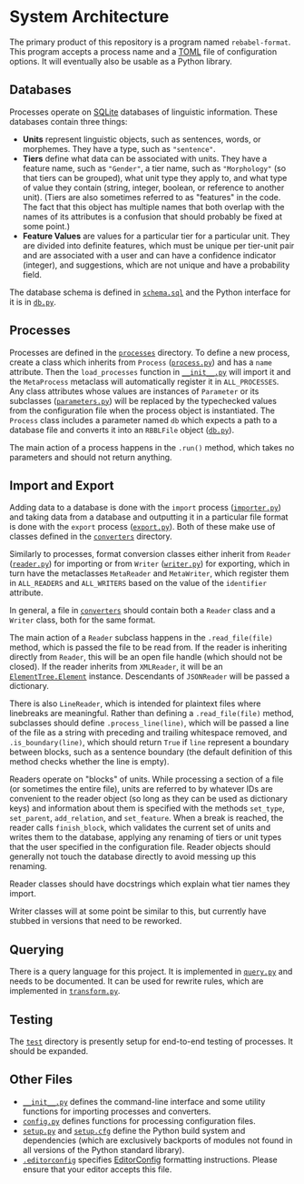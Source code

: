 # System Architecture

The primary product of this repository is a program named `rebabel-format`. This program accepts a process name and a [TOML](https://toml.io/en/) file of configuration options. It will eventually also be usable as a Python library.

## Databases

Processes operate on [SQLite](https://sqlite.org) databases of linguistic information. These databases contain three things:
- **Units** represent linguistic objects, such as sentences, words, or morphemes. They have a type, such as `"sentence"`.
- **Tiers** define what data can be associated with units. They have a feature name, such as `"Gender"`, a tier name, such as `"Morphology"` (so that tiers can be grouped), what unit type they apply to, and what type of value they contain (string, integer, boolean, or reference to another unit). (Tiers are also sometimes referred to as "features" in the code. The fact that this object has multiple names that both overlap with the names of its attributes is a confusion that should probably be fixed at some point.)
- **Feature Values** are values for a particular tier for a particular unit. They are divided into definite features, which must be unique per tier-unit pair and are associated with a user and can have a confidence indicator (integer), and suggestions, which are not unique and have a probability field.

The database schema is defined in [`schema.sql`](rebabel_format/schema.sql) and the Python interface for it is in [`db.py`](rebabel_format/db.py).

## Processes

Processes are defined in the [`processes`](rebabel_format/processes) directory. To define a new process, create a class which inherits from `Process` ([`process.py`](rebabel_format/process.py)) and has a `name` attribute. Then the `load_processes` function in [`__init__.py`](rebabel_format/__init__.py) will import it and the `MetaProcess` metaclass will automatically register it in `ALL_PROCESSES`. Any class attributes whose values are instances of `Parameter` or its subclasses ([`parameters.py`](rebabel_format/parameters.py)) will be replaced by the typechecked values from the configuration file when the process object is instantiated. The `Process` class includes a parameter named `db` which expects a path to a database file and converts it into an `RBBLFile` object ([`db.py`](rebabel_format/db.py)).

The main action of a process happens in the `.run()` method, which takes no parameters and should not return anything.

## Import and Export

Adding data to a database is done with the `import` process ([`importer.py`](rebabel_format/processes/importer.py)) and taking data from a database and outputting it in a particular file format is done with the `export` process ([`export.py`](rebabel_format/processes/export.py)). Both of these make use of classes defined in the [`converters`](rebabel_format/converters) directory.

Similarly to processes, format conversion classes either inherit from `Reader` ([`reader.py`](rebabel_format/reader.py)) for importing or from `Writer` ([`writer.py`](rebabel_format/writer.py)) for exporting, which in turn have the metaclasses `MetaReader` and `MetaWriter`, which register them in `ALL_READERS` and `ALL_WRITERS` based on the value of the `identifier` attribute.

In general, a file in [`converters`](rebabel_format/converters) should contain both a `Reader` class and a `Writer` class, both for the same format.

The main action of a `Reader` subclass happens in the `.read_file(file)` method, which is passed the file to be read from. If the reader is inheriting directly from `Reader`, this will be an open file handle (which should not be closed). If the reader inherits from `XMLReader`, it will be an [`ElementTree.Element`](https://docs.python.org/3/library/xml.etree.elementtree.html) instance. Descendants of `JSONReader` will be passed a dictionary.

There is also `LineReader`, which is intended for plaintext files where linebreaks are meaningful. Rather than defining a `.read_file(file)` method, subclasses should define `.process_line(line)`, which will be passed a line of the file as a string with preceding and trailing whitespace removed, and `.is_boundary(line)`, which should return `True` if `line` represent a boundary between blocks, such as a sentence boundary (the default definition of this method checks whether the line is empty).

Readers operate on "blocks" of units. While processing a section of a file (or sometimes the entire file), units are referred to by whatever IDs are convenient to the reader object (so long as they can be used as dictionary keys) and information about them is specified with the methods `set_type`, `set_parent`, `add_relation`, and `set_feature`. When a break is reached, the reader calls `finish_block`, which validates the current set of units and writes them to the database, applying any renaming of tiers or unit types that the user specified in the configuration file. Reader objects should generally not touch the database directly to avoid messing up this renaming.

Reader classes should have docstrings which explain what tier names they import.

Writer classes will at some point be similar to this, but currently have stubbed in versions that need to be reworked.

## Querying

There is a query language for this project. It is implemented in [`query.py`](rebabel_format/query.py) and needs to be documented. It can be used for rewrite rules, which are implemented in [`transform.py`](rebabel_format/transform.py).

## Testing

The [`test`](rebabel_format/test) directory is presently setup for end-to-end testing of processes. It should be expanded.

## Other Files

- [`__init__.py`](rebabel_format/__init__.py) defines the command-line interface and some utility functions for importing processes and converters.
- [`config.py`](rebabel_format/config.py) defines functions for processing configuration files.
- [`setup.py`](setup.py) and [`setup.cfg`](setup.cfg) define the Python build system and dependencies (which are exclusively backports of modules not found in all versions of the Python standard library).
- [`.editorconfig`](.editorconfig) specifies [EditorConfig](https://editorconfig.org) formatting instructions. Please ensure that your editor accepts this file.
